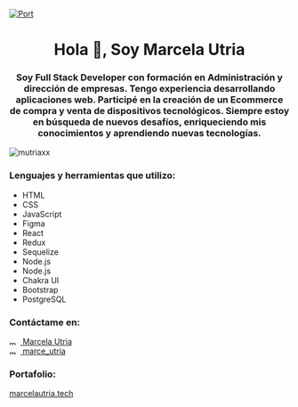 [![Port](https://media-exp1.licdn.com/dms/image/C4E16AQHvObUzQUmg5g/profile-displaybackgroundimage-shrink_200_800/0/1654567967477?e=1660176000&v=beta&t=fSmBYVdANPgdK3gKjEuqygsSOPiHNOl-Pw1X2KDxWSU)](https://marcelautria.tech)

<h1 align="center">Hola 👋, Soy Marcela Utria</h1>
<h3 align="center">Soy Full Stack Developer con formación en Administración y
dirección de empresas. Tengo experiencia desarrollando
aplicaciones web. Participé en la creación de un Ecommerce de
compra y venta de dispositivos tecnológicos. Siempre estoy en
búsqueda de nuevos desafíos, enriqueciendo mis conocimientos y
aprendiendo nuevas tecnologías.</h3>

<p align="left"> <img src="https://komarev.com/ghpvc/?username=mutriaxx&label=Profile%20views&color=0e75b6&style=flat" alt="mutriaxx" /> </p>

<h3 align="left">Lenguajes y herramientas que utilizo:</h3>
<ul>
  <li>HTML</li>
  <li>CSS</li>
  <li>JavaScript</li>
  <li>Figma</li>
  <li>React</li>
  <li>Redux</li>
  <li>Sequelize</li>
  <li>Node.js</li>
  <li>Node.js</li>
  <li>Chakra UI</li>
  <li>Bootstrap</li>
  <li>PostgreSQL</li>  
</ul>

<h3 align="left">Contáctame en:</h3>

<a href="https://linkedin.com/in/marcela-utria" target="blank"><img align="center" src="https://raw.githubusercontent.com/rahuldkjain/github-profile-readme-generator/master/src/images/icons/Social/linked-in-alt.svg" alt="marcela-utria" height="10" width="20" /> Marcela Utria</a>
<br>
<a href="https://instagram.com/marce_utria" target="blank"><img align="center" src="https://raw.githubusercontent.com/rahuldkjain/github-profile-readme-generator/master/src/images/icons/Social/instagram.svg" alt="marce_utria" height="10" width="20" /> marce_utria</a>
    </ul>



<h3 align="left">Portafolio:</h3>
<a href="https://linkedin.com/in/marcela-utria" target="blank">marcelautria.tech</a>


